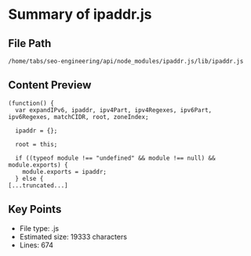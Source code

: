 # Summary of ipaddr.js
  
## File Path
`/home/tabs/seo-engineering/api/node_modules/ipaddr.js/lib/ipaddr.js`

## Content Preview
```
(function() {
  var expandIPv6, ipaddr, ipv4Part, ipv4Regexes, ipv6Part, ipv6Regexes, matchCIDR, root, zoneIndex;

  ipaddr = {};

  root = this;

  if ((typeof module !== "undefined" && module !== null) && module.exports) {
    module.exports = ipaddr;
  } else {
[...truncated...]
```

## Key Points
- File type: .js
- Estimated size: 19333 characters
- Lines: 674
